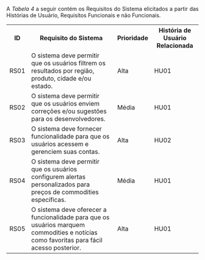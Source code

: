 <p align="justify">A <i>Tabela 4</i> a seguir contém os Requisitos do Sistema elicitados a partir das Histórias de Usuário, Requisitos Funcionais e não Funcionais.</p>
<table>
  <tr>
    <th>ID</th>
    <th>Requisito do Sistema</th>
    <th>Prioridade</th>
    <th>História de Usuário Relacionada</th>
  </tr>
  <tr>
    <td>RS01</td>
    <td>O sistema deve permitir que os usuários filtrem os resultados por região, produto, cidade e/ou estado.</td>
    <td>Alta</td>
    <td>HU01</td>
  </tr>
  <tr>
    <td>RS02</td>
    <td>O sistema deve permitir que os usuários enviem correções e/ou sugestões para os desenvolvedores.</td>
    <td>Média</td>
    <td>HU01</td>
  </tr>
  <tr>
    <td>RS03</td>
    <td>O sistema deve fornecer funcionalidade para que os usuários acessem e gerenciem suas contas.</td>
    <td>Alta</td>
    <td>HU02</td>
  </tr>
  <tr>
    <td>RS04</td>
    <td>O sistema deve permitir que os usuários configurem alertas personalizados para preços de commodities específicas.</td>
    <td>Média</td>
    <td>HU01</td>
  </tr>
  <tr>
    <td>RS05</td>
    <td>O sistema deve oferecer a funcionalidade para que os usuários marquem commodities e notícias como favoritas para fácil acesso posterior.</td>
    <td>Alta</td>
    <td>HU01</td>
  </tr>
</table>
